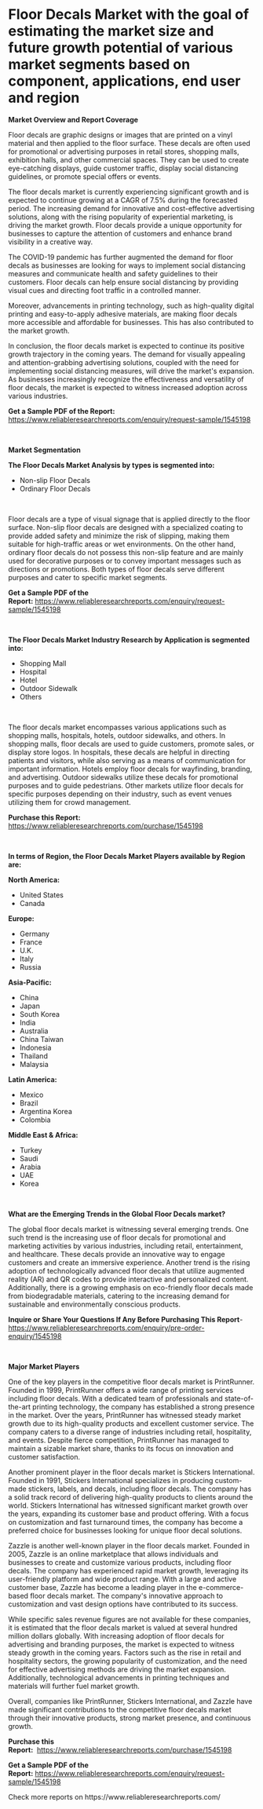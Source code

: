<p><h1>Floor Decals Market with the goal of estimating the market size and future growth potential of various market segments based on component, applications, end user and region</h1></p><p><strong>Market Overview and Report Coverage</strong></p>
<p><p>Floor decals are graphic designs or images that are printed on a vinyl material and then applied to the floor surface. These decals are often used for promotional or advertising purposes in retail stores, shopping malls, exhibition halls, and other commercial spaces. They can be used to create eye-catching displays, guide customer traffic, display social distancing guidelines, or promote special offers or events.</p><p>The floor decals market is currently experiencing significant growth and is expected to continue growing at a CAGR of 7.5% during the forecasted period. The increasing demand for innovative and cost-effective advertising solutions, along with the rising popularity of experiential marketing, is driving the market growth. Floor decals provide a unique opportunity for businesses to capture the attention of customers and enhance brand visibility in a creative way.</p><p>The COVID-19 pandemic has further augmented the demand for floor decals as businesses are looking for ways to implement social distancing measures and communicate health and safety guidelines to their customers. Floor decals can help ensure social distancing by providing visual cues and directing foot traffic in a controlled manner.</p><p>Moreover, advancements in printing technology, such as high-quality digital printing and easy-to-apply adhesive materials, are making floor decals more accessible and affordable for businesses. This has also contributed to the market growth.</p><p>In conclusion, the floor decals market is expected to continue its positive growth trajectory in the coming years. The demand for visually appealing and attention-grabbing advertising solutions, coupled with the need for implementing social distancing measures, will drive the market's expansion. As businesses increasingly recognize the effectiveness and versatility of floor decals, the market is expected to witness increased adoption across various industries.</p></p>
<p><strong>Get a Sample PDF of the Report:</strong> <a href="https://www.reliableresearchreports.com/enquiry/request-sample/1545198">https://www.reliableresearchreports.com/enquiry/request-sample/1545198</a></p>
<p>&nbsp;</p>
<p><strong>Market Segmentation</strong></p>
<p><strong>The Floor Decals Market Analysis by types is segmented into:</strong></p>
<p><ul><li>Non-slip Floor Decals</li><li>Ordinary Floor Decals</li></ul></p>
<p>&nbsp;</p>
<p><p>Floor decals are a type of visual signage that is applied directly to the floor surface. Non-slip floor decals are designed with a specialized coating to provide added safety and minimize the risk of slipping, making them suitable for high-traffic areas or wet environments. On the other hand, ordinary floor decals do not possess this non-slip feature and are mainly used for decorative purposes or to convey important messages such as directions or promotions. Both types of floor decals serve different purposes and cater to specific market segments.</p></p>
<p><strong>Get a Sample PDF of the Report:</strong>&nbsp;<a href="https://www.reliableresearchreports.com/enquiry/request-sample/1545198">https://www.reliableresearchreports.com/enquiry/request-sample/1545198</a></p>
<p>&nbsp;</p>
<p><strong>The Floor Decals Market Industry Research by Application is segmented into:</strong></p>
<p><ul><li>Shopping Mall</li><li>Hospital</li><li>Hotel</li><li>Outdoor Sidewalk</li><li>Others</li></ul></p>
<p>&nbsp;</p>
<p><p>The floor decals market encompasses various applications such as shopping malls, hospitals, hotels, outdoor sidewalks, and others. In shopping malls, floor decals are used to guide customers, promote sales, or display store logos. In hospitals, these decals are helpful in directing patients and visitors, while also serving as a means of communication for important information. Hotels employ floor decals for wayfinding, branding, and advertising. Outdoor sidewalks utilize these decals for promotional purposes and to guide pedestrians. Other markets utilize floor decals for specific purposes depending on their industry, such as event venues utilizing them for crowd management.</p></p>
<p><strong>Purchase this Report:</strong>&nbsp; <a href="https://www.reliableresearchreports.com/purchase/1545198">https://www.reliableresearchreports.com/purchase/1545198</a></p>
<p>&nbsp;</p>
<p><strong>In terms of Region, the Floor Decals Market Players available by Region are:</strong></p>
<p>
    <p> <strong> North America: </strong>
        <ul>
            <li>United States</li>
            <li>Canada</li>
        </ul>
        </p> 
    <p> <strong> Europe: </strong>
        <ul>
            <li>Germany</li>
            <li>France</li>
            <li>U.K.</li>
            <li>Italy</li>
            <li>Russia</li>
        </ul>
        </p> 
    <p> <strong> Asia-Pacific: </strong>
        <ul>
            <li>China</li>
            <li>Japan</li>
            <li>South Korea</li>
            <li>India</li>
            <li>Australia</li>
            <li>China Taiwan</li>
            <li>Indonesia</li>
            <li>Thailand</li>
            <li>Malaysia</li>
        </ul>
        </p> 
    <p> <strong> Latin America: </strong>
        <ul>
            <li>Mexico</li>
            <li>Brazil</li>
            <li>Argentina Korea</li>
            <li>Colombia</li>
        </ul>
        </p> 
    <p> <strong> Middle East & Africa: </strong>
        <ul>
            <li>Turkey</li>
            <li>Saudi</li>
            <li>Arabia</li>
            <li>UAE</li>
            <li>Korea</li>
        </ul>
    </p>
    </p>
<p>&nbsp;</p>
<p><strong>What are the Emerging Trends in the Global Floor Decals market?</strong></p>
<p><p>The global floor decals market is witnessing several emerging trends. One such trend is the increasing use of floor decals for promotional and marketing activities by various industries, including retail, entertainment, and healthcare. These decals provide an innovative way to engage customers and create an immersive experience. Another trend is the rising adoption of technologically advanced floor decals that utilize augmented reality (AR) and QR codes to provide interactive and personalized content. Additionally, there is a growing emphasis on eco-friendly floor decals made from biodegradable materials, catering to the increasing demand for sustainable and environmentally conscious products.</p></p>
<p><strong>Inquire or Share Your Questions If Any Before Purchasing This Report</strong>- <a href="https://www.reliableresearchreports.com/enquiry/pre-order-enquiry/1545198">https://www.reliableresearchreports.com/enquiry/pre-order-enquiry/1545198</a></p>
<p>&nbsp;</p>
<p><strong>Major Market Players</strong></p>
<p><p>One of the key players in the competitive floor decals market is PrintRunner. Founded in 1999, PrintRunner offers a wide range of printing services including floor decals. With a dedicated team of professionals and state-of-the-art printing technology, the company has established a strong presence in the market. Over the years, PrintRunner has witnessed steady market growth due to its high-quality products and excellent customer service. The company caters to a diverse range of industries including retail, hospitality, and events. Despite fierce competition, PrintRunner has managed to maintain a sizable market share, thanks to its focus on innovation and customer satisfaction.</p><p>Another prominent player in the floor decals market is Stickers International. Founded in 1991, Stickers International specializes in producing custom-made stickers, labels, and decals, including floor decals. The company has a solid track record of delivering high-quality products to clients around the world. Stickers International has witnessed significant market growth over the years, expanding its customer base and product offering. With a focus on customization and fast turnaround times, the company has become a preferred choice for businesses looking for unique floor decal solutions.</p><p>Zazzle is another well-known player in the floor decals market. Founded in 2005, Zazzle is an online marketplace that allows individuals and businesses to create and customize various products, including floor decals. The company has experienced rapid market growth, leveraging its user-friendly platform and wide product range. With a large and active customer base, Zazzle has become a leading player in the e-commerce-based floor decals market. The company's innovative approach to customization and vast design options have contributed to its success.</p><p>While specific sales revenue figures are not available for these companies, it is estimated that the floor decals market is valued at several hundred million dollars globally. With increasing adoption of floor decals for advertising and branding purposes, the market is expected to witness steady growth in the coming years. Factors such as the rise in retail and hospitality sectors, the growing popularity of customization, and the need for effective advertising methods are driving the market expansion. Additionally, technological advancements in printing techniques and materials will further fuel market growth.</p><p>Overall, companies like PrintRunner, Stickers International, and Zazzle have made significant contributions to the competitive floor decals market through their innovative products, strong market presence, and continuous growth.</p></p>
<p><strong>Purchase this Report:</strong>&nbsp;&nbsp;<a href="https://www.reliableresearchreports.com/purchase/1545198">https://www.reliableresearchreports.com/purchase/1545198</a></p>
<p></p>
<p><strong>Get a Sample PDF of the Report:</strong>&nbsp;<a href="https://www.reliableresearchreports.com/enquiry/request-sample/1545198">https://www.reliableresearchreports.com/enquiry/request-sample/1545198</a></p>
<p>Check more reports on https://www.reliableresearchreports.com/</p>